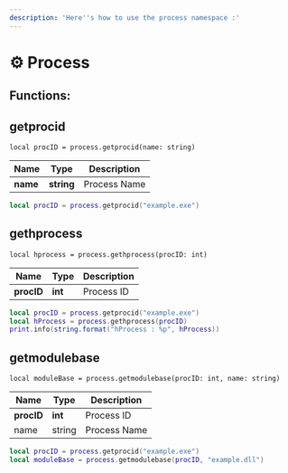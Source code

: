 ```yaml
---
description: 'Here''s how to use the process namespace :'
---
```


# ⚙ Process

## Functions:

## getprocid

`local procID = process.getprocid(name: string)`

| Name     | Type       | Description  |
| -------- | ---------- | ------------ |
| **name** | **string** | Process Name |

```lua
local procID = process.getprocid("example.exe")
```

## gethprocess

`local hprocess = process.gethprocess(procID: int)`

| Name       | Type    | Description |
| ---------- | ------- | ----------- |
| **procID** | **int** | Process ID  |

```lua
local procID = process.getprocid("example.exe")
local hProcess = process.gethprocess(procID)
print.info(string.format("hProcess : %p", hProcess))
```

## getmodulebase

`local moduleBase = process.getmodulebase(procID: int, name: string)`

| Name       | Type    | Description  |
| ---------- | ------- | ------------ |
| **procID** | **int** | Process ID   |
| name       | string  | Process Name |

```lua
local procID = process.getprocid("example.exe")
local moduleBase = process.getmodulebase(procID, "example.dll")
```
